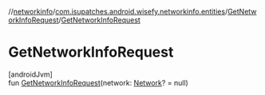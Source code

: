 //[networkinfo](../../../index.md)/[com.isupatches.android.wisefy.networkinfo.entities](../index.md)/[GetNetworkInfoRequest](index.md)/[GetNetworkInfoRequest](-get-network-info-request.md)

# GetNetworkInfoRequest

[androidJvm]\
fun [GetNetworkInfoRequest](-get-network-info-request.md)(network: [Network](https://developer.android.com/reference/kotlin/android/net/Network.html)? = null)
